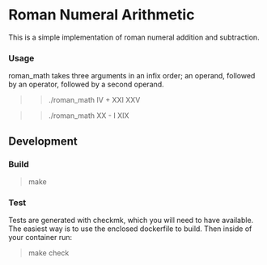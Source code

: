 Roman Numeral Arithmetic
========================

This is a simple implementation of roman numeral addition and subtraction.

### Usage ###
roman_math takes three arguments in an infix order; an operand, followed by an
operator, followed by a second operand.

> > ./roman_math IV + XXI
> > XXV

> > ./roman_math XX - I
> > XIX

Development
-----------

### Build ###
> make

### Test ###
Tests are generated with checkmk, which you will need to have available. The
easiest way is to use the enclosed dockerfile to build.
Then inside of your container run:
> make check

